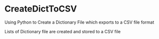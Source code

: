 # CreateDictToCSV
Using Python to Create a Dictionary File which exports to a CSV file format

Lists of Dictionary file are created and stored to a CSV file 
